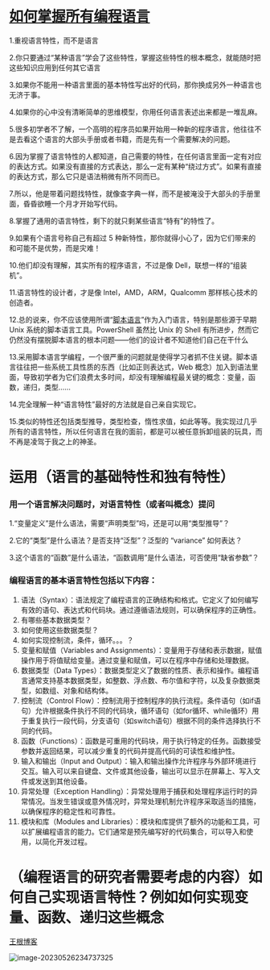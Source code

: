 # [如何掌握所有编程语言](http://www.yinwang.org/blog-cn/2017/07/06/master-pl)

1.重视语言特性，而不是语言

2.你只要通过“某种语言”学会了这些特性，掌握这些特性的根本概念，就能随时把这些知识应用到任何其它语言

3.如果你不能用一种语言里面的基本特性写出好的代码，那你换成另外一种语言也无济于事。

4.如果你的心中没有清晰简单的思维模型，你用任何语言表述出来都是一堆乱麻。

5.很多初学者不了解，一个高明的程序员如果开始用一种新的程序语言，他往往不是去看这个语言的大部头手册或者书籍，而是先有一个需要解决的问题。

6.因为掌握了语言特性的人都知道，自己需要的特性，在任何语言里面一定有对应的表达方式。如果没有直接的方式表达，那么一定有某种“绕过方式”。如果有直接的表达方式，那么它只是语法稍微有所不同而已。

7.所以，他是带着问题找特性，就像查字典一样，而不是被淹没于大部头的手册里面，昏昏欲睡一个月才开始写代码。

8.掌握了通用的语言特性，剩下的就只剩某些语言“特有”的特性了。

9.如果有个语言号称自己有超过 5 种新特性，那你就得小心了，因为它们带来的和可能不是优势，而是灾难！

10.他们却没有理解，其实所有的程序语言，不过是像 Dell，联想一样的“组装机”。

11.语言特性的设计者，才是像 Intel，AMD，ARM，Qualcomm 那样核心技术的创造者。

12.总的说来，你不应该使用所谓“[脚本语言](http://www.yinwang.org/blog-cn/2013/03/29/scripting-language)”作为入门语言，特别是那些源于早期 Unix 系统的脚本语言工具。PowerShell 虽然比 Unix 的 Shell 有所进步，然而它仍然没有摆脱脚本语言的根本问题——他们的设计者不知道他们自己在干什么 

13.采用脚本语言学编程，一个很严重的问题就是使得学习者抓不住关键。脚本语言往往把一些系统工具性质的东西（比如正则表达式，Web 概念）加入到语法里面，导致初学者为它们浪费太多时间，却没有理解编程最关键的概念：变量，函数，递归，类型……

14.完全理解一种“语言特性”最好的方法就是自己亲自实现它。

15.类似的特性还包括类型推导，类型检查，惰性求值，如此等等。我实现过几乎所有的语言特性，所以任何语言在我的面前，都是可以被任意拆卸组装的玩具，而不再是凌驾于我之上的神圣。

# 运用（语言的基础特性和独有特性）

### 用一个语言解决问题时，对语言特性（或者叫概念）提问

1.“变量定义”是什么语法，需要“声明类型”吗，还是可以用“类型推导”？

2.它的“类型”是什么语法？是否支持“泛型”？泛型的 “variance” 如何表达？

3.这个语言的“函数”是什么语法，“函数调用”是什么语法，可否使用“缺省参数”？

### 编程语言的基本语言特性包括以下内容：

1. 语法（Syntax）：语法规定了编程语言的正确结构和格式。它定义了如何编写有效的语句、表达式和代码块。通过遵循语法规则，可以确保程序的正确性。
2. 有哪些基本数据类型？
3. 如何使用这些数据类型？
4. 如何实现控制流，条件，循环。。。？
5. 变量和赋值（Variables and Assignments）：变量用于存储和表示数据，赋值操作用于将值赋给变量。通过变量和赋值，可以在程序中存储和处理数据。
6. 数据类型（Data Types）：数据类型定义了数据的性质、表示和操作。编程语言通常支持基本数据类型，如整数、浮点数、布尔值和字符，以及复杂数据类型，如数组、对象和结构体。
7. 控制流（Control Flow）：控制流用于控制程序的执行流程。条件语句（如if语句）允许根据条件执行不同的代码块，循环语句（如for循环、while循环）用于重复执行一段代码，分支语句（如switch语句）根据不同的条件选择执行不同的代码。
8. 函数（Functions）：函数是可重用的代码块，用于执行特定的任务。函数接受参数并返回结果，可以减少重复的代码并提高代码的可读性和维护性。
9. 输入和输出（Input and Output）：输入和输出操作允许程序与外部环境进行交互。输入可以来自键盘、文件或其他设备，输出可以显示在屏幕上、写入文件或发送到其他设备。
10. 异常处理（Exception Handling）：异常处理用于捕获和处理程序运行时的异常情况。当发生错误或意外情况时，异常处理机制允许程序采取适当的措施，以确保程序的稳定性和可靠性。
11. 模块和库（Modules and Libraries）：模块和库提供了额外的功能和工具，可以扩展编程语言的能力。它们通常是预先编写好的代码集合，可以导入和使用，以简化开发过程。

# （编程语言的研究者需要考虑的内容）如何自己实现语言特性？例如如何实现变量、函数、递归这些概念

[王根博客](https://www.yinwang.org/)

![image-20230526234737325](https://cdn.jsdelivr.net/gh/lsyhahaha/Mytypora/img/202305262347657.png)